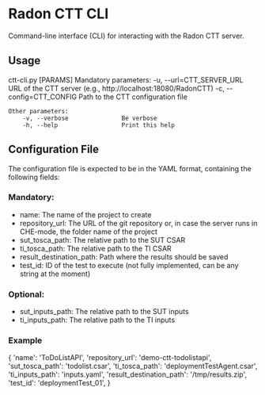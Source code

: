 # Radon CTT CLI

Command-line interface (CLI) for interacting with the Radon CTT server.

## Usage

ctt-cli.py [PARAMS]
    Mandatory parameters:
        -u, --url=CTT_SERVER_URL    URL of the CTT server (e.g., http://localhost:18080/RadonCTT)
        -c, --config=CTT_CONFIG     Path to the CTT configuration file
        
    Other parameters:    
        -v, --verbose               Be verbose
        -h, --help                  Print this help


## Configuration File

The configuration file is expected to be in the YAML format, containing the following fields:

### Mandatory:
* name: The name of the project to create
* repository_url: The URL of the git repository or, in case the server runs in CHE-mode, the folder name of the project
* sut_tosca_path: The relative path to the SUT CSAR
* ti_tosca_path: The relative path to the TI CSAR
* result_destination_path: Path where the results should be saved
* test_id: ID of the test to execute (not fully implemented, can be any string at the moment)

### Optional:
* sut_inputs_path: The relative path to the SUT inputs 
* ti_inputs_path: The relative path to the TI inputs

### Example 
{
  'name': 'ToDoListAPI',
  'repository_url': 'demo-ctt-todolistapi',
  'sut_tosca_path': 'todolist.csar',
  'ti_tosca_path': 'deploymentTestAgent.csar',
  'ti_inputs_path': 'inputs.yaml',
  'result_destination_path': '/tmp/results.zip',
  'test_id': 'deploymentTest_01',
}
